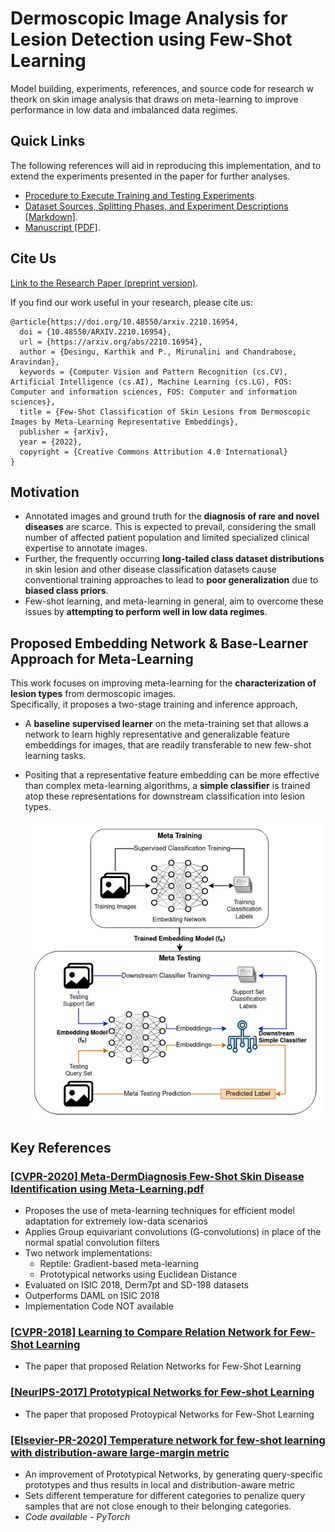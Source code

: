 #  Dermoscopic Image Analysis for Lesion Detection using Few-Shot Learning

Model building, experiments, references, and source code for research w theork on skin image analysis that draws on meta-learning to improve performance in low data and imbalanced data regimes. 

## Quick Links

The following references will aid in reproducing this implementation, and to extend the experiments presented in the paper for further analyses.

- [Procedure to Execute Training and Testing Experiments](./Experiments/README.md).
- [Dataset Sources, Splitting Phases, and Experiment Descriptions [Markdown]](./Experiments/data/README.md).
- [Manuscript [PDF]](./Docs/Manuscript_arXiv.pdf).

## Cite Us

[Link to the Research Paper (preprint version)](https://arxiv.org/abs/2210.16954).

If you find our work useful in your research, please cite us:

```
@article{https://doi.org/10.48550/arxiv.2210.16954,
  doi = {10.48550/ARXIV.2210.16954},  
  url = {https://arxiv.org/abs/2210.16954},  
  author = {Desingu, Karthik and P., Mirunalini and Chandrabose, Aravindan},  
  keywords = {Computer Vision and Pattern Recognition (cs.CV), Artificial Intelligence (cs.AI), Machine Learning (cs.LG), FOS: Computer and information sciences, FOS: Computer and information sciences},  
  title = {Few-Shot Classification of Skin Lesions from Dermoscopic Images by Meta-Learning Representative Embeddings},  
  publisher = {arXiv},  
  year = {2022},  
  copyright = {Creative Commons Attribution 4.0 International}
}
```

## Motivation

- Annotated images and ground truth for the **diagnosis of rare and novel diseases** are scarce. This is expected to prevail, considering the small number of affected patient population and limited specialized clinical expertise to annotate images. 
- Further, the frequently occurring **long-tailed class dataset distributions** in skin lesion and other disease classification datasets cause conventional training approaches to lead to **poor generalization** due to **biased class priors**. 
- Few-shot learning, and meta-learning in general, aim to overcome these issues by **attempting to perform well in low data regimes**. 

## Proposed Embedding Network & Base-Learner Approach for Meta-Learning

This work focuses on improving meta-learning for the **characterization of lesion types** from dermoscopic images.   
Specifically, it proposes a two-stage training and inference approach,
- A **baseline supervised learner** on the meta-training set that allows a network to learn highly representative and generalizable feature embeddings for images, that are readily transferable to new few-shot learning tasks.
- Positing that a representative feature embedding can be more effective than complex meta-learning algorithms, a **simple classifier** is trained atop these representations for downstream classification into lesion types.

  <img src="./assets/figures/embedding-metaleaning-flow-padded.png" width="600">

## Key References

### [[CVPR-2020] Meta-DermDiagnosis Few-Shot Skin Disease Identification using Meta-Learning.pdf](./Literature/%5BCVPR-2020%5D%20Meta-DermDiagnosis%20Few-Shot%20Skin%20Disease%20Identification%20using%20Meta-Learning.pdf)

- Proposes the use of meta-learning techniques for efficient model adaptation for extremely low-data scenarios
- Applies Group equivariant convolutions (G-convolutions) in place of the normal spatial convolution filters
- Two network implementations: 
    - Reptile: Gradient-based meta-learning
    - Prototypical networks using Euclidean Distance
- Evaluated on ISIC 2018, Derm7pt and SD-198 datasets
- Outperforms DAML on ISIC 2018
- Implementation Code NOT available

### [[CVPR-2018] Learning to Compare Relation Network for Few-Shot Learning](./Literature/%5BCVPR-2018%5D%20Learning%20to%20Compare%20Relation%20Network%20for%20Few-Shot%20Learning.pdf)

- The paper that proposed Relation Networks for Few-Shot Learning

### [[NeurIPS-2017] Prototypical Networks for Few-shot Learning](./Literature/%5BNeurIPS-2017%5D%20Prototypical%20Networks%20for%20Few-shot%20Learning.pdf)

- The paper that proposed Protoypical Networks for Few-Shot Learning

### [[Elsevier-PR-2020] Temperature network for few-shot learning with distribution-aware large-margin metric](./Literature/%5BElsevier-PR-2020%5D%20Temperature%20network%20for%20few-shot%20learning%20with%20distribution-aware.pdf)

- An improvement of Prototypical Networks, by generating query-specific prototypes and thus results in local
and distribution-aware metric 
- Sets different temperature for different categories to penalize query samples that are not close enough to their belonging categories.
- *Code available - PyTorch*
